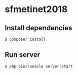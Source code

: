 sfmetinet2018
=============

## Install dependencies
`$ composer install`

## Run server
`$ php bin/console server:start`

##